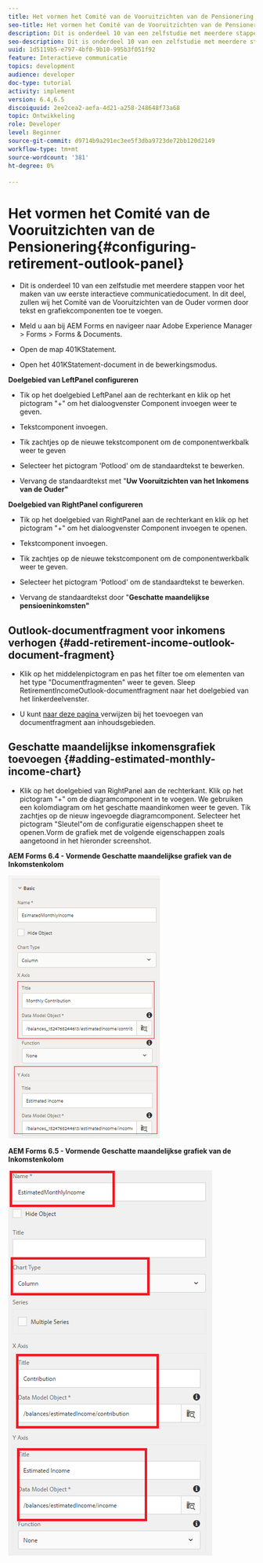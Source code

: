 ```yaml
---
title: Het vormen het Comité van de Vooruitzichten van de Pensionering
seo-title: Het vormen het Comité van de Vooruitzichten van de Pensionering
description: Dit is onderdeel 10 van een zelfstudie met meerdere stappen voor het maken van uw eerste interactieve communicatiedocument. In dit deel, zullen wij het Comité van de Vooruitzichten van de Ouder vormen door tekst en grafiekcomponenten toe te voegen.
seo-description: Dit is onderdeel 10 van een zelfstudie met meerdere stappen voor het maken van uw eerste interactieve communicatiedocument. In dit deel, zullen wij het Comité van de Vooruitzichten van de Ouder vormen door tekst en grafiekcomponenten toe te voegen.
uuid: 1d5119b5-e797-4bf0-9b10-995b3f051f92
feature: Interactieve communicatie
topics: development
audience: developer
doc-type: tutorial
activity: implement
version: 6.4,6.5
discoiquuid: 2ee2cea2-aefa-4d21-a258-248648f73a68
topic: Ontwikkeling
role: Developer
level: Beginner
source-git-commit: d9714b9a291ec3ee5f3dba9723de72bb120d2149
workflow-type: tm+mt
source-wordcount: '381'
ht-degree: 0%

---
```



# Het vormen het Comité van de Vooruitzichten van de Pensionering{#configuring-retirement-outlook-panel}

* Dit is onderdeel 10 van een zelfstudie met meerdere stappen voor het maken van uw eerste interactieve communicatiedocument. In dit deel, zullen wij het Comité van de Vooruitzichten van de Ouder vormen door tekst en grafiekcomponenten toe te voegen.

* Meld u aan bij AEM Forms en navigeer naar Adobe Experience Manager > Forms > Forms &amp; Documents.

* Open de map 401KStatement.

* Open het 401KStatement-document in de bewerkingsmodus.

**Doelgebied van LeftPanel configureren**

* Tik op het doelgebied LeftPanel aan de rechterkant en klik op het pictogram &quot;+&quot; om het dialoogvenster Component invoegen weer te geven.

* Tekstcomponent invoegen.

* Tik zachtjes op de nieuwe tekstcomponent om de componentwerkbalk weer te geven

* Selecteer het pictogram &#39;Potlood&#39; om de standaardtekst te bewerken.

* Vervang de standaardtekst met &quot;**Uw Vooruitzichten van het Inkomens van de Ouder&quot;**

**Doelgebied van RightPanel configureren**

* Tik op het doelgebied van RightPanel aan de rechterkant en klik op het pictogram &quot;+&quot; om het dialoogvenster Component invoegen te openen.

* Tekstcomponent invoegen.

* Tik zachtjes op de nieuwe tekstcomponent om de componentwerkbalk weer te geven.

* Selecteer het pictogram &#39;Potlood&#39; om de standaardtekst te bewerken.

* Vervang de standaardtekst door &quot;**Geschatte maandelijkse pensioeninkomsten&quot;**

## Outlook-documentfragment voor inkomens verhogen {#add-retirement-income-outlook-document-fragment}

* Klik op het middelenpictogram en pas het filter toe om elementen van het type &quot;Documentfragmenten&quot; weer te geven. Sleep RetirementIncomeOutlook-documentfragment naar het doelgebied van het linkerdeelvenster.

* U kunt [naar deze pagina ](https://helpx.adobe.com/experience-manager/kt/forms/using/interactive-communication-web-channel-aem-forms/9.html) verwijzen bij het toevoegen van documentfragment aan inhoudsgebieden.

## Geschatte maandelijkse inkomensgrafiek toevoegen {#adding-estimated-monthly-income-chart}

* Klik op het doelgebied van RightPanel aan de rechterkant. Klik op het pictogram &quot;+&quot; om de diagramcomponent in te voegen. We gebruiken een kolomdiagram om het geschatte maandinkomen weer te geven. Tik zachtjes op de nieuw ingevoegde diagramcomponent. Selecteer het pictogram &quot;Sleutel&quot;om de configuratie eigenschappen sheet te openen.Vorm de grafiek met de volgende eigenschappen zoals aangetoond in het hieronder screenshot.

**AEM Forms 6.4 - Vormende Geschatte maandelijkse grafiek van de Inkomstenkolom**

![form64](assets/estimatedmonthlyincomechart.png)

**AEM Forms 6.5 - Vormende Geschatte maandelijkse grafiek van de Inkomstenkolom**

![forms65](assets/estimatedmonthlyincomechart65.PNG)




